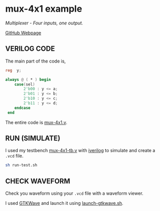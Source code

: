 # mux-4x1 example

_Multiplexer - Four inputs, one output._

[GitHub Webpage](https://jeffdecola.github.io/my-systemverilog-examples/)

## VERILOG CODE

The main part of the code is,

```verilog
reg  y;

always @ ( * ) begin
    case(sel)
        2'b00 : y <= a;
        2'b01 : y <= b;
        2'b10 : y <= c;
        2'b11 : y <= d;
    endcase
 end
```

The entire code is
[mux-4x1.v](mux-4x1.v).

## RUN (SIMULATE)

I used my testbench
[mux-4x1-tb.v](mux-4x1-tb.v) with
[iverilog](https://github.com/JeffDeCola/my-cheat-sheets/tree/master/hardware/tools/simulation/iverilog-cheat-sheet)
to simulate and create a `.vcd` file.

```bash
sh run-test.sh
```

## CHECK WAVEFORM

Check you waveform using your `.vcd` file with a waveform viewer.

I used [GTKWave](https://github.com/JeffDeCola/my-cheat-sheets/tree/master/hardware/tools/simulation/gtkwave-cheat-sheet)
and launch it using
[launch-gtkwave.sh](launch-gtkwave.sh).
